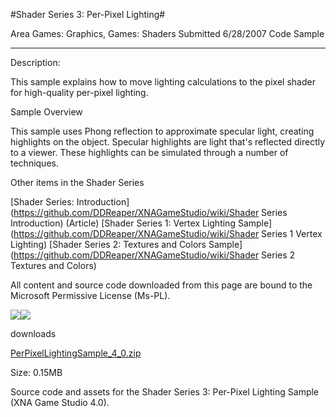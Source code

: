 #Shader Series 3: Per-Pixel Lighting#

Area
Games: Graphics, Games: Shaders
Submitted
6/28/2007
Code Sample

---

Description:

This sample explains how to move lighting calculations to the pixel shader for high-quality per-pixel lighting.

Sample Overview

This sample uses Phong reflection to approximate specular light, creating highlights on the object. Specular highlights are light that's reflected directly to a viewer. These highlights can be simulated through a number of techniques.

Other items in the Shader Series

[Shader Series: Introduction](https://github.com/DDReaper/XNAGameStudio/wiki/Shader Series Introduction) (Article)
[Shader Series 1: Vertex Lighting Sample](https://github.com/DDReaper/XNAGameStudio/wiki/Shader Series 1 Vertex Lighting)
[Shader Series 2: Textures and Colors Sample](https://github.com/DDReaper/XNAGameStudio/wiki/Shader Series 2 Textures and Colors)



All content and source code downloaded from this page are bound to the Microsoft Permissive License (Ms-PL).

![](https://github.com/DDReaper/XNAGameStudio/blob/master/Images/XNA_Shader3_PerPixelLighting_01_small.jpg)![](https://github.com/DDReaper/XNAGameStudio/blob/master/Images/XNA_Shader3_PerPixelLighting_02_small.jpg)
	
downloads

[PerPixelLightingSample_4_0.zip](https://github.com/DDReaper/XNAGameStudio/blob/master/Samples/PerPixelLightingSample_4_0.zip?raw=true)

Size: 0.15MB

Source code and assets for the Shader Series 3: Per-Pixel Lighting Sample (XNA Game Studio 4.0). 